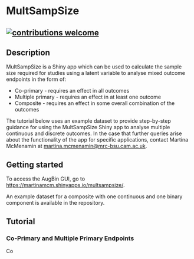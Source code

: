 # MultSampSize

## [![contributions welcome](https://img.shields.io/badge/contributions-welcome-brightgreen.svg?style=flat)](https://github.com/dwyl/esta/issues)

## Description
MultSampSize is a Shiny app which can be used to calculate the sample size required for studies using a latent variable to analyse mixed outcome endpoints in the form of:

* Co-primary - requires an effect in all outcomes
* Multiple primary - requires an effect in at least one outcome
* Composite - requires an effect in some overall combination of the outcomes

The tutorial below uses an example dataset to provide step-by-step guidance for using the MultSampSize Shiny app to analyse multiple continuous and discrete outcomes. In the case that further queries arise about the functionality of the app for specific applications, contact Martina McMenamin at <martina.mcmenamin@mrc-bsu.cam.ac.uk>.

## Getting started

To access the AugBin GUI, go to https://martinamcm.shinyapps.io/multsampsize/. 

An example dataset for a composite with one continuous and one binary component is available in the repository.

## Tutorial

### Co-Primary and Multiple Primary Endpoints

Co


